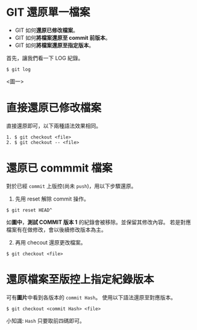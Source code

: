 # GIT 還原單一檔案

* GIT 如何**還原已修改檔案**。
* GIT 如何**將檔案還原至 commit 前版本**。
* GIT 如何**將檔案還原至指定版本**。

<!-- more -->

首先，讓我們看一下 LOG 紀錄。
```
$ git log
```

<圖一>

# 直接**還原已修改檔案**

直接還原即可，以下兩種語法效果相同。
```
1. $ git checkout <file>
2. $ git checkout -- <file>
```

# 還原**已 commmit 檔案**
對於已經 `commit` 上版控(尚未 `push`)，用以下步驟還原。

1. 先用 reset 解除 commit 操作。
```
$ git reset HEAD^
```
如**圖中**，**測試 COMMIT 版本 1** 的紀錄會被移除。並保留其修改內容。
若是對應檔案有在做修改，會以後續修改版本為主。 

2. 再用 checout 還原更改檔案。
```
$ git checkout <file>
```

# 還原**檔案至版控上指定紀錄版本**
可有**圖片**中看到各版本的 `commit Hash`。
使用以下語法還原至對應版本。
```
$ git checkout <commit Hash> <file>
```
小知識: `Hash` 只要取前四碼即可。 


